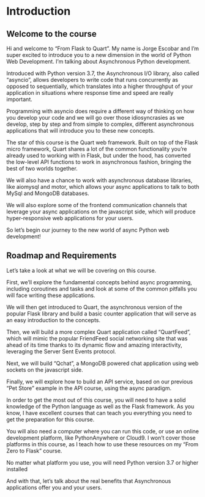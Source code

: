 # Introduction <!-- 1 -->

## Welcome to the course <!-- 1.1 -->

Hi and welcome to “From Flask to Quart”. My name is Jorge Escobar and I’m super excited to introduce you to a new dimension in the world of Python Web Development. I’m talking about Asynchronous Python development.

Introduced with Python version 3.7, the Asynchronous I/O library, also called “asyncio”, allows developers to write code that runs concurrently as opposed to sequentially, which translates into a higher throughput of your application in situations where response time and speed are really important.

Programming with asyncio does require a different way of thinking on how you develop your code and we will go over those idiosyncrasies as we develop, step by step and from simple to complex, different asynchronous applications that will introduce you to these new concepts.

The star of this course is the Quart web framework. Built on top of the Flask micro framework, Quart shares a lot of the common functionality you’re already used to working with in Flask, but under the hood, has converted the low-level API functions to work in asynchronous fashion, bringing the best of two worlds together.

We will also have a chance to work with asynchronous database libraries, like aiomysql and motor, which allows your async applications to talk to both MySql and MongoDB databases.

We will also explore some of the frontend communication channels that leverage your async applications on the javascript side, which will produce hyper-responsive web applications for your users.

So let’s begin our journey to the new world of async Python web development!

## Roadmap and Requirements <!-- 1.2 -->

Let’s take a look at what we will be covering on this course.

First, we’ll explore the fundamental concepts behind async programming, including coroutines and tasks and look at some of the common pitfalls you will face writing these applications.

We will then get introduced to Quart, the asynchronous version of the popular Flask library and build a basic counter application that will serve as an easy introduction to the concepts.

Then, we will build a more complex Quart application called “QuartFeed”, which will mimic the popular FriendFeed social networking site that was ahead of its time thanks to its dynamic flow and amazing interactivity, leveraging the Server Sent Events protocol.

Next, we will build “Qchat”, a MongoDB powered chat application using web sockets on the javascript side.

Finally, we will explore how to build an API service, based on our previous “Pet Store” example in the API course, using the async paradigm.

In order to get the most out of this course, you will need to have a solid knowledge of the Python language as well as the Flask framework. As you know, I have excellent courses that can teach you everything you need to get the preparation for this course.

You will also need a computer where you can run this code, or use an online development platform, like PythonAnywhere or Cloud9. I won’t cover those platforms in this course, as I teach how to use these resources on my “From Zero to Flask” course.

No matter what platform you use, you will need Python version 3.7 or higher installed

And with that, let’s talk about the real benefits that Asynchronous applications offer you and your users.
